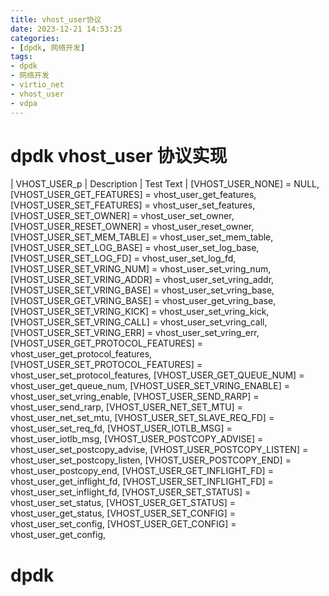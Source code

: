 ```yaml
---
title: vhost_user协议
date: 2023-12-21 14:53:25
categories:
- [dpdk, 网络开发]
tags:
- dpdk
- 网络开发
- virtio_net
- vhost_user
- vdpa
---
```


# dpdk vhost_user 协议实现
| VHOST_USER_p      | Description | Test Text     |
	[VHOST_USER_NONE] = NULL,
	[VHOST_USER_GET_FEATURES] = vhost_user_get_features,
	[VHOST_USER_SET_FEATURES] = vhost_user_set_features,
	[VHOST_USER_SET_OWNER] = vhost_user_set_owner,
	[VHOST_USER_RESET_OWNER] = vhost_user_reset_owner,
	[VHOST_USER_SET_MEM_TABLE] = vhost_user_set_mem_table,
	[VHOST_USER_SET_LOG_BASE] = vhost_user_set_log_base,
	[VHOST_USER_SET_LOG_FD] = vhost_user_set_log_fd,
	[VHOST_USER_SET_VRING_NUM] = vhost_user_set_vring_num,
	[VHOST_USER_SET_VRING_ADDR] = vhost_user_set_vring_addr,
	[VHOST_USER_SET_VRING_BASE] = vhost_user_set_vring_base,
	[VHOST_USER_GET_VRING_BASE] = vhost_user_get_vring_base,
	[VHOST_USER_SET_VRING_KICK] = vhost_user_set_vring_kick,
	[VHOST_USER_SET_VRING_CALL] = vhost_user_set_vring_call,
	[VHOST_USER_SET_VRING_ERR] = vhost_user_set_vring_err,
	[VHOST_USER_GET_PROTOCOL_FEATURES] = vhost_user_get_protocol_features,
	[VHOST_USER_SET_PROTOCOL_FEATURES] = vhost_user_set_protocol_features,
	[VHOST_USER_GET_QUEUE_NUM] = vhost_user_get_queue_num,
	[VHOST_USER_SET_VRING_ENABLE] = vhost_user_set_vring_enable,
	[VHOST_USER_SEND_RARP] = vhost_user_send_rarp,
	[VHOST_USER_NET_SET_MTU] = vhost_user_net_set_mtu,
	[VHOST_USER_SET_SLAVE_REQ_FD] = vhost_user_set_req_fd,
	[VHOST_USER_IOTLB_MSG] = vhost_user_iotlb_msg,
	[VHOST_USER_POSTCOPY_ADVISE] = vhost_user_set_postcopy_advise,
	[VHOST_USER_POSTCOPY_LISTEN] = vhost_user_set_postcopy_listen,
	[VHOST_USER_POSTCOPY_END] = vhost_user_postcopy_end,
	[VHOST_USER_GET_INFLIGHT_FD] = vhost_user_get_inflight_fd,
	[VHOST_USER_SET_INFLIGHT_FD] = vhost_user_set_inflight_fd,
	[VHOST_USER_SET_STATUS] = vhost_user_set_status,
	[VHOST_USER_GET_STATUS] = vhost_user_get_status,
	[VHOST_USER_SET_CONFIG] = vhost_user_set_config,
	[VHOST_USER_GET_CONFIG] = vhost_user_get_config,

# dpdk